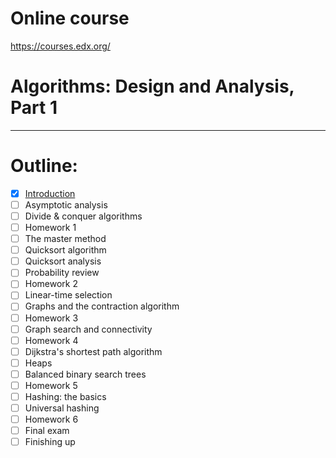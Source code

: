 # Online course 
https://courses.edx.org/
# Algorithms: Design and Analysis, Part 1
---
# Outline:
- [x] [Introduction](https://github.com/anhkhoa039/CS112.L11.KHTN/tree/master/courses/Algorithms:%20Design%20and%20Analysis%2C%20Part%201/Introduction)
- [ ] Asymptotic analysis
- [ ] Divide & conquer algorithms
- [ ] Homework 1
- [ ] The master method
- [ ] Quicksort algorithm
- [ ] Quicksort analysis
- [ ] Probability review
- [ ] Homework 2
- [ ] Linear-time selection
- [ ] Graphs and the contraction algorithm
- [ ] Homework 3
- [ ] Graph search and connectivity
- [ ] Homework 4
- [ ] Dijkstra's shortest path algorithm
- [ ] Heaps
- [ ] Balanced binary search trees
- [ ] Homework 5
- [ ] Hashing: the basics
- [ ] Universal hashing
- [ ] Homework 6
- [ ] Final exam
- [ ] Finishing up
